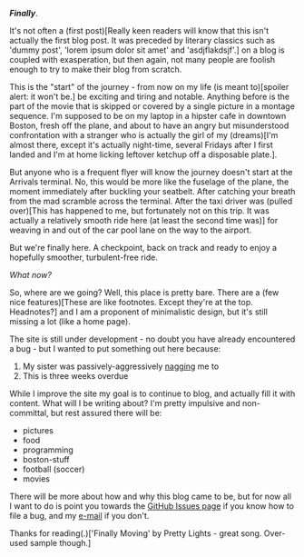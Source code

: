 ***Finally***.

It's not often a (first post)[Really keen readers will know that this isn't actually the first blog post. It was preceded by literary classics such as 'dummy post', 'lorem ipsum dolor sit amet' and 'asdjflakdsjf'.] on a blog is coupled with exasperation, but then again, not many people are foolish enough to try to make their blog from scratch.

This is the "start" of the journey - from now on my life (is meant to)[spoiler alert: it won't be.] be exciting and tiring and notable. Anything before is the part of the movie that is skipped or covered by a single picture in a montage sequence. I'm supposed to be on my laptop in a hipster cafe in downtown Boston, fresh off the plane, and about to have an angry but misunderstood confrontation with a stranger who is actually the girl of my (dreams)[I'm almost there, except it's actually night-time, several Fridays after I first landed and I'm at home licking leftover ketchup off a disposable plate.].

But anyone who is a frequent flyer will know the journey doesn't start at the Arrivals terminal. No,  this would be more like the fuselage of the plane, the moment immediately after buckling your seatbelt. After catching your breath from the mad scramble across the terminal. After the taxi driver was (pulled over)[This has happened to me, but fortunately not on this trip. It was actually a relatively smooth ride here (at least the second time was)] for weaving in and out of the car pool lane on the way to the airport.

But we're finally here. A checkpoint, back on track and ready to enjoy a hopefully smoother, turbulent-free ride.

*What now?*

So, where are we going? Well, this place is pretty bare. There are a (few nice features)[These are like footnotes. Except they're at the top. Headnotes?] and I am a proponent of minimalistic design, but it's still missing a lot (like a home page).

The site is still under development - no doubt you have already encountered a bug - but I wanted to put something out here because:

1. My sister was passively-aggressively [nagging](https://twitter.com/naoswestvillage/statuses/461690495245500416) me to
2. This is three weeks overdue


While I improve the site my goal is to continue to blog, and actually fill it with content. What will I be writing about? I'm pretty impulsive and non-committal, but rest assured there will be:

* pictures
* food
* programming
* boston-stuff
* football (soccer)
* movies


There will be more about how and why this blog came to be, but for now all I want to do is point you towards the [GitHub Issues page](https://github.com/thetmkay/joji/issues) if you know how to file a bug, and my [e-mail](mailto:thetmkay@gmail.com?subject=[Website]) if you don't.

Thanks for reading(.)['Finally Moving' by Pretty Lights - great song. Over-used sample though.]
